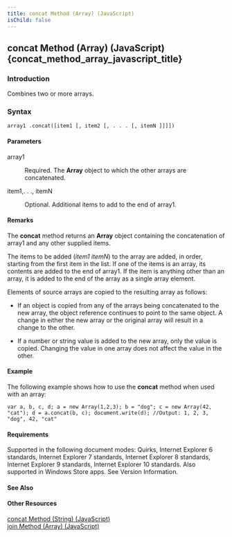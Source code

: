 ```yaml
---
title: concat Method (Array) (JavaScript)
isChild: false
---
```


## concat Method (Array) (JavaScript) {concat_method_array_javascript_title}

### Introduction 

 Combines two or more arrays.

### Syntax 

```
array1 .concat([item1 [, item2 [, . . . [, itemN ]]]])
```

#### Parameters 

<div id="sectionSection0" class="section" name="collapseableSection" style="" expanded="true">
  <dl class="authored">
    <dt>
      <span class="parameter" sdata="paramReference" xmlns:util="util">array1</span>
    </dt>
    <dd>
      <p xmlns:util="util">
        Required. The <b>Array</b> object to which the other arrays are concatenated.
      </p>
    </dd>
    <dt>
      <span class="parameter" sdata="paramReference" xmlns:util="util">item1,. . ., itemN</span>
    </dt>
    <dd>
      <p xmlns:util="util">
        Optional. Additional items to add to the end of <span class="parameter" sdata="paramReference">array1</span>.
      </p>
    </dd>
  </dl>
</div>

#### Remarks 

<div id="languageReferenceRemarksSection" class="section" name="collapseableSection" style="">
  <p xmlns:util="util">
    The <b>concat</b> method returns an <b>Array</b> object containing the concatenation of <span class="parameter" sdata="paramReference">array1</span> and any other supplied items.
  </p>
  <p xmlns:util="util">
    The items to be added (<i>item1 itemN</i>) to the array are added, in order, starting from the first item in the list. If one of the items is an array, its contents are added to the end of
    <span class="parameter" sdata="paramReference">array1</span>. If the item is anything other than an array, it is added to the end of the array as a single array element.
  </p>
  <p xmlns:util="util">
    Elements of source arrays are copied to the resulting array as follows:
  </p>
  <ul xmlns:util="util">
    <li>
      <p>
        If an object is copied from any of the arrays being concatenated to the new array, the object reference continues to point to the same object. A change in either the new array or the original
        array will result in a change to the other.
      </p>
    </li>
    <li>
      <p>
        If a number or string value is added to the new array, only the value is copied. Changing the value in one array does not affect the value in the other.
      </p>
    </li>
  </ul>
</div>

#### Example 

<p xmlns:util="util">
  The following example shows how to use the <b>concat</b> method when used with an array:
</p>

```
var a, b, c, d; a = new Array(1,2,3); b = "dog"; c = new Array(42, "cat"); d = a.concat(b, c); document.write(d); //Output: 1, 2, 3, "dog", 42, "cat"
```

#### Requirements 

<div id="requirementsTitleSection" class="section" name="collapseableSection" style="">
  <p xmlns:util="util"></p>
  <p>
    Supported in the following document modes: Quirks, Internet Explorer 6 standards, Internet Explorer 7 standards, Internet Explorer 8 standards, Internet Explorer 9 standards, Internet Explorer 10
    standards. Also supported in Windows Store apps. See Version Information.
  </p>
</div>

#### See Also 

<div id="seeAlsoSection" class="section" name="collapseableSection" style="">
  <h4 class="subHeading">
    Other Resources
  </h4>
  <div class="seeAlsoStyle">
    <span sdata="link" xmlns:util="util"><a href="5d28ebb2-d534-4179-9297-a4c821ee9f24.htm">concat Method (String) (JavaScript)</a></span>
  </div>
  <div class="seeAlsoStyle">
    <span sdata="link" xmlns:util="util"><a href="20f8fde1-014b-488e-9008-464a86e6b21f.htm">join Method (Array) (JavaScript)</a></span>
  </div>
</div>

